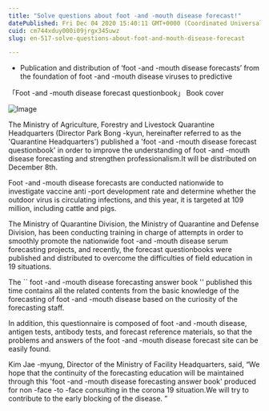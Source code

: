 ```yaml
---
title: "Solve questions about foot -and -mouth disease forecast!"
datePublished: Fri Dec 04 2020 15:40:11 GMT+0000 (Coordinated Universal Time)
cuid: cm744xduy000i09jrgx345uwz
slug: en-517-solve-questions-about-foot-and-mouth-disease-forecast

---
```



- Publication and distribution of ‘foot -and -mouth disease forecasts’ from the foundation of foot -and -mouth disease viruses to predictive

「Foot -and -mouth disease forecast questionbook」 Book cover

![Image](https://cdn.hashnode.com/res/hashnode/image/upload/v1739499225206/2d942d68-8789-4617-b132-8268e74d4c0e.png)

The Ministry of Agriculture, Forestry and Livestock Quarantine Headquarters (Director Park Bong -kyun, hereinafter referred to as the 'Quarantine Headquarters') published a 'foot -and -mouth disease forecast questionbook' in order to improve the understanding of foot -and -mouth disease forecasting and strengthen professionalism.It will be distributed on December 8th.

Foot -and -mouth disease forecasts are conducted nationwide to investigate vaccine anti -port development rate and determine whether the outdoor virus is circulating infections, and this year, it is targeted at 109 million, including cattle and pigs.

The Ministry of Quarantine Division, the Ministry of Quarantine and Defense Division, has been conducting training in charge of attempts in order to smoothly promote the nationwide foot -and -mouth disease serum forecasting projects, and recently, the forecast questionbooks were published and distributed to overcome the difficulties of field education in 19 situations.

The `` foot -and -mouth disease forecasting answer book '' published this time contains all the related contents from the basic knowledge of the forecasting of foot -and -mouth disease based on the curiosity of the forecasting staff.

In addition, this questionnaire is composed of foot -and -mouth disease, antigen tests, antibody tests, and forecast reference materials, so that the problems and answers of the foot -and -mouth disease forecast site can be easily found.

Kim Jae -myung, Director of the Ministry of Facility Headquarters, said, “We hope that the continuity of the forecasting education will be maintained through this 'foot -and -mouth disease forecasting answer book' produced for non -face -to -face consulting in the corona 19 situation.We will try to contribute to the early blocking of the disease. ”